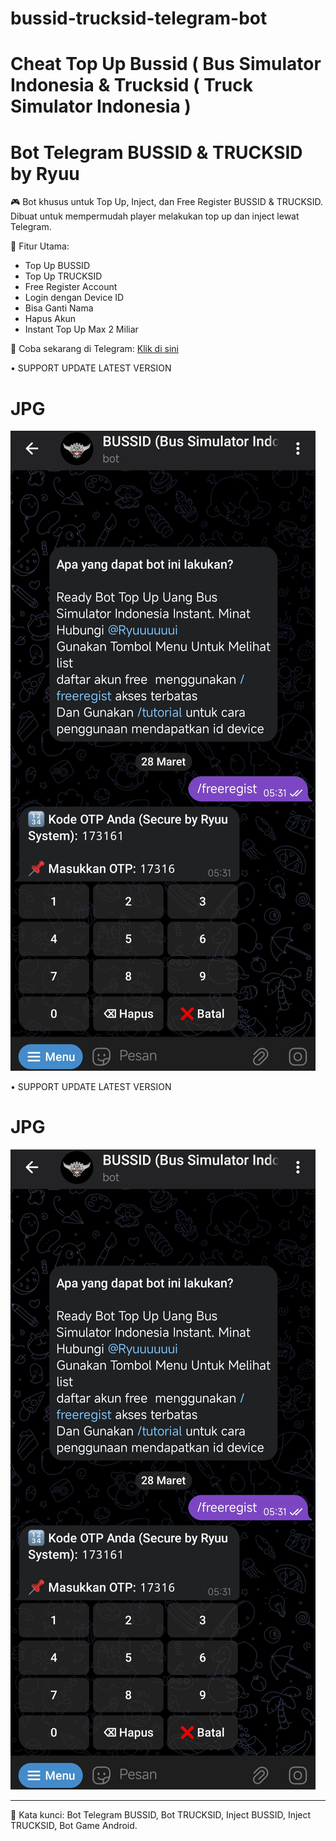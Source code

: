 # bussid-trucksid-telegram-bot
# Cheat Top Up Bussid ( Bus Simulator Indonesia &amp; Trucksid ( Truck Simulator Indonesia )
# Bot Telegram BUSSID & TRUCKSID by Ryuu

🎮 Bot khusus untuk Top Up, Inject, dan Free Register BUSSID & TRUCKSID.  
Dibuat untuk mempermudah player melakukan top up dan inject lewat Telegram.  

🚀 Fitur Utama:
- Top Up BUSSID
- Top Up TRUCKSID
- Free Register Account
- Login dengan Device ID
- Bisa Ganti Nama
- Hapus Akun
- Instant Top Up Max 2 Miliar

🔗 Coba sekarang di Telegram: [Klik di sini](https://t.me/TopUpBussidByRyuu_bot)


• SUPPORT UPDATE LATEST VERSION
# JPG
![alt text](https://github.com/Ryuuuinih/BussidTopUp/blob/main/IMG_20250328_053405.jpg?raw=true)

• SUPPORT UPDATE LATEST VERSION
# JPG
![alt text](https://github.com/Ryuuuinih/BussidTopUp/blob/main/IMG_20250328_053405.jpg?raw=true)


---
📌 Kata kunci: Bot Telegram BUSSID, Bot TRUCKSID, Inject BUSSID, Inject TRUCKSID, Bot Game Android.
